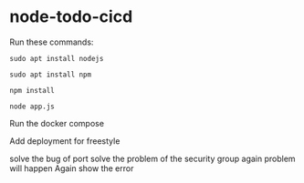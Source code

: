 # node-todo-cicd

Run these commands:


`sudo apt install nodejs`


`sudo apt install npm`


`npm install`

`node app.js`

Run the docker compose

Add deployment for freestyle

solve the bug of port
solve the problem of the security group
again problem will happen
Again show the error
